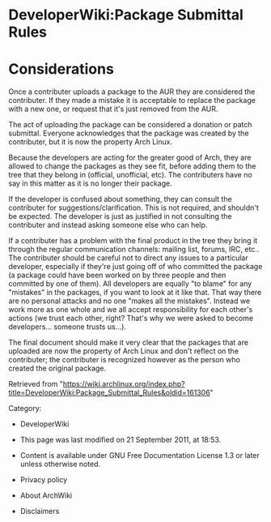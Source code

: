 DeveloperWiki:Package Submittal Rules
=====================================

Considerations
==============

Once a contributer uploads a package to the AUR they are considered the
contributer. If they made a mistake it is acceptable to replace the
package with a new one, or request that it's just removed from the AUR.

The act of uploading the package can be considered a donation or patch
submittal. Everyone acknowledges that the package was created by the
contributer, but it is now the property Arch Linux.

Because the developers are acting for the greater good of Arch, they are
allowed to change the packages as they see fit, before adding them to
the tree that they belong in (official, unofficial, etc). The
contributers have no say in this matter as it is no longer their
package.

If the developer is confused about something, they can consult the
contributer for suggestions/clarification. This is not required, and
shouldn't be expected. The developer is just as justified in not
consulting the contributer and instead asking someone else who can help.

If a contributer has a problem with the final product in the tree they
bring it through the regular communication channels: mailing list,
forums, IRC, etc.. The contributer should be careful not to direct any
issues to a particular developer, especially if they're just going off
of who committed the package (a package could have been worked on by
three people and then committed by one of them). All developers are
equally "to blame" for any "mistakes" in the packages, if you want to
look at it like that. That way there are no personal attacks and no one
"makes all the mistakes". Instead we work more as one whole and we all
accept responsibility for each other's actions (we trust each other,
right? That's why we were asked to become developers... someone trusts
us...).

The final document should make it very clear that the packages that are
uploaded are now the property of Arch Linux and don't reflect on the
contributer; the contributer is recognized however as the person who
created the original package.

Retrieved from
"https://wiki.archlinux.org/index.php?title=DeveloperWiki:Package_Submittal_Rules&oldid=161306"

Category:

-   DeveloperWiki

-   This page was last modified on 21 September 2011, at 18:53.
-   Content is available under GNU Free Documentation License 1.3 or
    later unless otherwise noted.
-   Privacy policy
-   About ArchWiki
-   Disclaimers
